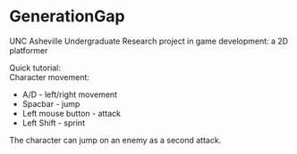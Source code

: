 # GenerationGap
UNC Asheville Undergraduate Research project in game development: a 2D platformer

Quick tutorial:</br>
Character movement:</br>
- A/D - left/right movement</br>
- Spacbar - jump</br>
- Left mouse button - attack</br>
- Left Shift - sprint</br>
  
The character can jump on an enemy as a second attack.
